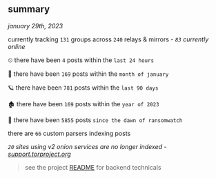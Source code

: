 
## summary
_january 29th, 2023_

currently tracking `131` groups across `240` relays & mirrors - _`83` currently online_

⏲ there have been `4` posts within the `last 24 hours`

🦈 there have been `169` posts within the `month of january`

🪐 there have been `781` posts within the `last 90 days`

🏚 there have been `169` posts within the `year of 2023`

🦕 there have been `5855` posts `since the dawn of ransomwatch`

there are `66` custom parsers indexing posts

_`20` sites using v2 onion services are no longer indexed - [support.torproject.org](https://support.torproject.org/onionservices/v2-deprecation/)_

> see the project [README](https://github.com/joshhighet/ransomwatch#ransomwatch--) for backend technicals
